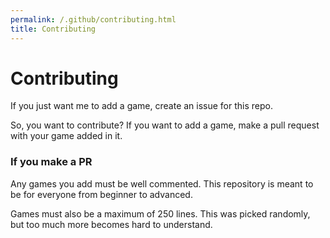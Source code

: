 ```yaml
---
permalink: /.github/contributing.html
title: Contributing
---
```


# Contributing

If you just want me to add a game, create an issue for this repo. 

So, you want to contribute? If you want to add a game, make a pull request with your game added in it. 

### If you make a PR

Any games you add must be well commented. This repository is meant to be for everyone from beginner to advanced. 

Games must also be a maximum of 250 lines. This was picked randomly, but too much more becomes hard to understand. 
